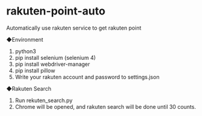 # rakuten-point-auto

Automatically use rakuten service to get rakuten point

◆Environment
1. python3
2. pip install selenium (selenium 4)
3. pip install webdriver-manager
4. pip install pillow
5. Write your rakuten account and password to settings.json

◆Rakuten Search
1. Run rekuten_search.py
2. Chrome will be opened, and rakuten search will be done until 30 counts.

